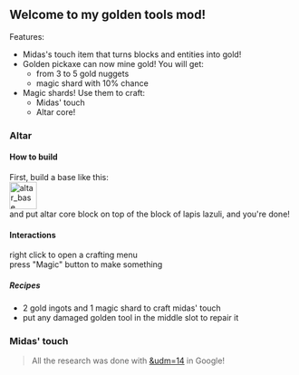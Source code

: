 ## Welcome to my golden tools mod!
Features:
- Midas's touch item that turns blocks and entities into gold!
- Golden pickaxe can now mine gold! You will get:
    - from 3 to 5 gold nuggets
    - magic shard with 10% chance
- Magic shards! Use them to craft:
    - Midas' touch
    - Altar core!

### Altar  
#### How to build
First, build a base like this:  
<img width="48" height="48" alt="altar_base" src="https://github.com/user-attachments/assets/0a19aee2-7c33-493e-818e-8560b6ef3e06" />  
and put altar core block on top of the block of lapis lazuli, and you're done!

#### Interactions
right click to open a crafting menu  
press "Magic" button to make something
##### Recipes 
- 2 gold ingots and 1 magic shard to craft midas' touch
- put any damaged golden tool in the middle slot to repair it

### Midas' touch


> All the research was done with [&udm=14](https://udm14.com/) in Google!
